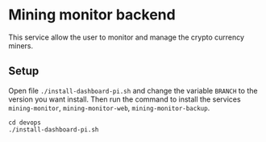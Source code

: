 # Mining monitor backend

This service allow the user to monitor and manage the crypto currency miners.

## Setup

Open file `./install-dashboard-pi.sh` and change the variable `BRANCH` to the version you want install.
Then run the command to install the services `mining-monitor`, `mining-monitor-web`, `mining-monitor-backup`.

```
cd devops
./install-dashboard-pi.sh
```